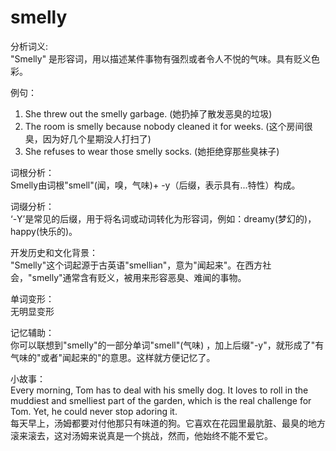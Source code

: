 # smelly

分析词义:  
"Smelly" 是形容词，用以描述某件事物有强烈或者令人不悦的气味。具有贬义色彩。

  

例句：

  

1.  She threw out the smelly garbage. (她扔掉了散发恶臭的垃圾)
2.  The room is smelly because nobody cleaned it for weeks. (这个房间很臭，因为好几个星期没人打扫了)
3.  She refuses to wear those smelly socks. (她拒绝穿那些臭袜子)

  

词根分析：  
Smelly由词根"smell"(闻，嗅，气味)+ -y（后缀，表示具有...特性）构成。

  

词缀分析：  
‘-Y’是常见的后缀，用于将名词或动词转化为形容词，例如：dreamy(梦幻的)，happy(快乐的)。

  

开发历史和文化背景：  
"Smelly"这个词起源于古英语"smellian"，意为"闻起来"。在西方社会，"smelly"通常含有贬义，被用来形容恶臭、难闻的事物。

  

单词变形：  
无明显变形

  

记忆辅助：  
你可以联想到"smelly"的一部分单词"smell"(气味) ，加上后缀"-y"，就形成了"有气味的"或者"闻起来的"的意思。这样就方便记忆了。

  

小故事：  
Every morning, Tom has to deal with his smelly dog. It loves to roll in the muddiest and smelliest part of the garden, which is the real challenge for Tom. Yet, he could never stop adoring it.  
每天早上，汤姆都要对付他那只有味道的狗。它喜欢在花园里最肮脏、最臭的地方滚来滚去，这对汤姆来说真是一个挑战，然而，他始终不能不爱它。
